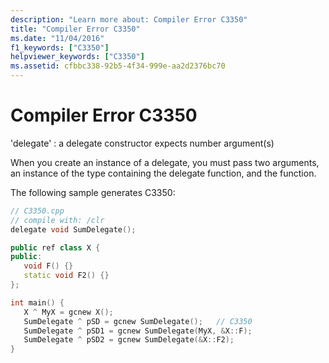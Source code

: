 ```yaml
---
description: "Learn more about: Compiler Error C3350"
title: "Compiler Error C3350"
ms.date: "11/04/2016"
f1_keywords: ["C3350"]
helpviewer_keywords: ["C3350"]
ms.assetid: cfbbc338-92b5-4f34-999e-aa2d2376bc70
---
```

# Compiler Error C3350

'delegate' : a delegate constructor expects number argument(s)

When you create an instance of a delegate, you must pass two arguments, an instance of the type containing the delegate function, and the function.

The following sample generates C3350:

```cpp
// C3350.cpp
// compile with: /clr
delegate void SumDelegate();

public ref class X {
public:
   void F() {}
   static void F2() {}
};

int main() {
   X ^ MyX = gcnew X();
   SumDelegate ^ pSD = gcnew SumDelegate();   // C3350
   SumDelegate ^ pSD1 = gcnew SumDelegate(MyX, &X::F);
   SumDelegate ^ pSD2 = gcnew SumDelegate(&X::F2);
}
```
